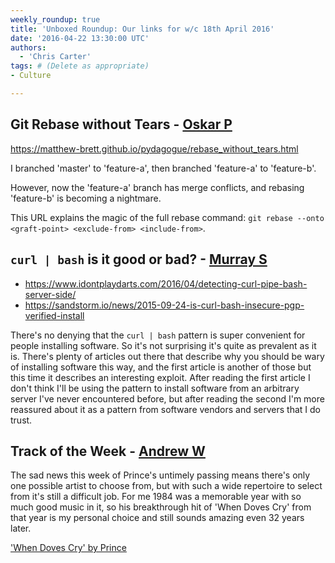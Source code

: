 ```yaml
---
weekly_roundup: true
title: 'Unboxed Roundup: Our links for w/c 18th April 2016'
date: '2016-04-22 13:30:00 UTC'
authors:
  - 'Chris Carter'
tags: # (Delete as appropriate)
- Culture

---
```


## Git Rebase without Tears - [Oskar P](/team)

https://matthew-brett.github.io/pydagogue/rebase_without_tears.html

I branched 'master' to 'feature-a', then branched 'feature-a' to 'feature-b'.

However, now the 'feature-a' branch has merge conflicts, and rebasing 'feature-b' is becoming a nightmare.

This URL explains the magic of the full rebase command: `git rebase --onto <graft-point> <exclude-from> <include-from>`.

## `curl | bash` is it good or bad? - [Murray S](/team#murray-steele)

* https://www.idontplaydarts.com/2016/04/detecting-curl-pipe-bash-server-side/
* https://sandstorm.io/news/2015-09-24-is-curl-bash-insecure-pgp-verified-install

There's no denying that the `curl | bash` pattern is super convenient for people installing software.  So it's not surprising it's quite as prevalent as it is.  There's plenty of articles out there that describe why you should be wary of installing software this way, and the first article is another of those but this time it describes an interesting exploit.  After reading the first article I don't think I'll be using the pattern to install software from an arbitrary server I've never encountered before, but after reading the second I'm more reassured about it as a pattern from software vendors and servers that I do trust.

## Track of the Week - [Andrew W](/team#andrew-white)

The sad news this week of Prince's untimely passing means there's only one possible
artist to choose from, but with such a wide repertoire to select from it's
still a difficult job. For me 1984 was a memorable year with so much good
music in it, so his breakthrough hit of 'When Doves Cry' from that year
is my personal choice and still sounds amazing even 32 years later.

['When Doves Cry' by Prince](http://videos.sapo.pt/L05G1iM69bB3RhMzOrzb)
